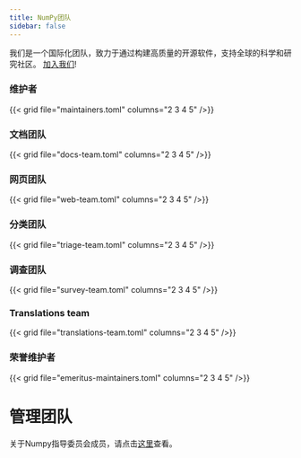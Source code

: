 ```yaml
---
title: NumPy团队
sidebar: false
---
```


我们是一个国际化团队，致力于通过构建高质量的开源软件，支持全球的科学和研究社区。
[加入我们](/contribute)!

### 维护者

{{< grid file="maintainers.toml" columns="2 3 4 5" />}}

### 文档团队

{{< grid file="docs-team.toml" columns="2 3 4 5" />}}

### 网页团队

{{< grid file="web-team.toml" columns="2 3 4 5" />}}

### 分类团队

{{< grid file="triage-team.toml" columns="2 3 4 5" />}}

### 调查团队

{{< grid file="survey-team.toml" columns="2 3 4 5" />}}

### Translations team

{{< grid file="translations-team.toml" columns="2 3 4 5" />}}

### 荣誉维护者

{{< grid file="emeritus-maintainers.toml" columns="2 3 4 5" />}}

# 管理团队

关于Numpy指导委员会成员，请点击[这里](https://numpy.org/about/)查看。
